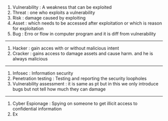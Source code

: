 1. Vulnerability : A weakness that can be exploited
2. Threat : one who exploits a vulnerability
3. Risk : damage caused by exploiting
4. Asset : which needs to be accessed after exploitation or which is reason for exploitation
5. Bug : Erro or flow in computer program and it is diff from vulnerability
---
1. Hacker : gain acces with or without malicious intent
2. Cracker : gains access to damage assets and cause harm. and he is always malicious
---
1. Infosec : Information security
2. Penetration testing : Testing and reporting the security loopholes
3. Vulnerability assessment : it is same as pt but in this we only introduce bugs but not tell how much they can damage
--- 
1. Cyber Espionage : Spying on someone to get illicit access to confidential information
2. Ex